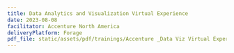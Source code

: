 ```yaml
---
title: Data Analytics and Visualization Virtual Experience
date: 2023-08-08
facilitator: Accenture North America
deliveryPlatform: Forage
pdf_file: static/assets/pdf/trainings/Accenture _Data Viz Virtual Experience.pdf
---
```

